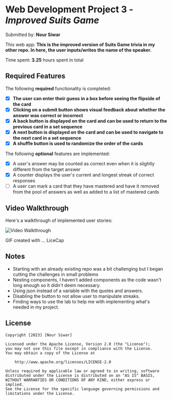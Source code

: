 # Web Development Project 3 - *Improved Suits Game*

Submitted by: **Nour Siwar**

This web app: **This is the improved version of Suits Game trivia in my other repo. In here, the user inputs/writes the name of the speaker.**

Time spent: **3.25** hours spent in total

## Required Features

The following **required** functionality is completed:

- [X] **The user can enter their guess in a box before seeing the flipside of the card**
- [X] **Clicking on a submit button shows visual feedback about whether the answer was correct or incorrect**
- [X] **A back button is displayed on the card and can be used to return to the previous card in a set sequence**
- [X] **A next button is displayed on the card and can be used to navigate to the next card in a set sequence**
- [X] **A shuffle button is used to randomize the order of the cards**

The following **optional** features are implemented:

- [X] A user's answer may be counted as correct even when it is slightly different from the target answer
- [X] A counter displays the user's current and longest streak of correct responses
- [ ] A user can mark a card that they have mastered and have it removed from the pool of answers as well as added to a list of mastered cards

## Video Walkthrough

Here's a walkthrough of implemented user stories:

<img src='SuitsFlashCardsImproved.gif' title='Video Walkthrough' width='' alt='Video Walkthrough' />

GIF created with ...  LiceCap
## Notes

* Starting with an already existing repo was a bit challenging but I began cutting the challenges in small problems
* Nesting components, I haven't added components as the code wasn't long enough so it didn't deem necessary.
* Using json instead of a variable with the quotes and answers.
* Disabling the button to not allow user to manipulate streaks.
* Finding ways to use the lab to help me with implementing what's needed in my project.

## License

    Copyright [2023] [Nour Siwar]

    Licensed under the Apache License, Version 2.0 (the "License");
    you may not use this file except in compliance with the License.
    You may obtain a copy of the License at

        http://www.apache.org/licenses/LICENSE-2.0

    Unless required by applicable law or agreed to in writing, software
    distributed under the License is distributed on an "AS IS" BASIS,
    WITHOUT WARRANTIES OR CONDITIONS OF ANY KIND, either express or implied.
    See the License for the specific language governing permissions and
    limitations under the License.
